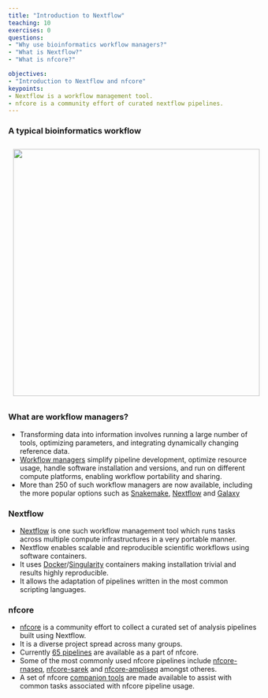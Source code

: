 ```yaml
---
title: "Introduction to Nextflow"
teaching: 10
exercises: 0
questions:
- "Why use bioinformatics workflow managers?"
- "What is Nextflow?"
- "What is nfcore?"

objectives:
- "Introduction to Nextflow and nfcore"
keypoints:
- Nextflow is a workflow management tool.
- nfcore is a community effort of curated nextflow pipelines.
---
```


### A typical bioinformatics workflow 
<p align="center">
<img src="{{ page.root }}/fig/bioinformatics_workflow.png" style="margin:10px;height:500px"/>
</p>

### What are workflow managers?
- Transforming data into information involves running a large number of tools, optimizing parameters, and integrating dynamically changing reference data.
- [Workflow managers](https://www.nature.com/articles/s41592-021-01254-9)  simplify pipeline development, optimize resource usage, handle software installation and versions, and run on different compute platforms, enabling workflow portability and sharing. 
- More than 250 of such workflow managers are now available, including the more popular options such as [Snakemake](https://snakemake.readthedocs.io/en/stable/), [Nextflow](https://www.nextflow.io/) and [Galaxy](https://galaxyproject.org/learn/advanced-workflow/)


### Nextflow 
- [Nextflow](https://www.nextflow.io/) is one such workflow management tool which runs tasks across multiple compute infrastructures in a very portable manner. 
- Nextflow enables scalable and reproducible scientific workflows using software containers. 
- It uses [Docker](https://www.docker.com/)/[Singularity](https://docs.sylabs.io/guides/3.0/user-guide/index.html) containers making installation trivial and results highly reproducible.
- It allows the adaptation of pipelines written in the most common scripting languages.

### nfcore
- [nfcore](https://nf-co.re/) is a community effort to collect a curated set of analysis pipelines built using Nextflow.
- It is a diverse project spread across many groups.
- Currently [65 pipelines](https://nf-co.re/pipelines) are available as a part of nfcore.
- Some of the most commonly used nfcore pipelines include [nfcore-rnaseq](https://nf-co.re/rnaseq), [nfcore-sarek](https://nf-co.re/sarek) and [nfcore-ampliseq](https://nf-co.re/ampliseq) amongst otheres.
- A set of nfcore [companion tools](https://nf-co.re/tools/) are made available to assist with common tasks associated with nfcore pipeline usage. 

